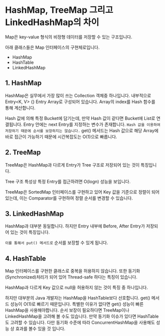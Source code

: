 # HashMap, TreeMap 그리고 LinkedHashMap의 차이

Map은 key-value 형식의 비정형 데이터를 저장할 수 있는 구조입니다. 

아래 클래스들은 Map 인터페이스의 구현체로입니다.

- HashMap
- HashTable
- LinkedHashMap

## 1. HashMap

HashMap은 실무에서 가장 많이 쓰는 Collection 객체중 하나입니다. 내부적으로 Entry<K, V> {} Entry Array로 구성되어 있습니다. Array의 index를 Hash 함수를 통해 계산합니다.

Hash 값에 의해 특정 Bucket에 담기는데, 만약 Hash 값이 같다면 Bucket에 List로 연결됩니다. Entry 안에는 next Entry를 지정하는 변수가 존재합니다.
`Hash 값을 이용하여 저장하기 때문에 순서를 보장하지는 않습니다.` get() 메서드는 Hash 값으로 해당 Array에 바로 접근이 가능하기 때문에 시간복잡도는 O(1)으로 빠릅니다.

## 2. TreeMap

TreeMap은 HashMap과 다르게 Entry가 Tree 구조로 저장되어 있는 것이 특징입니다.

Tree 구조 특성상 특정 Entry를 접근하려면 O(logn) 성능을 보입니다.

TreeMap은 SortedMap 인터페이스를 구현하고 있어 Key 값을 기준으로 정렬이 되어 있는데, 이는 Comparator를 구현하여 정렬 순서를 변경할 수 있습니다.

## 3. LinkedHashMap

HashMap과 대부분 동일합니다. 하지만 Entry 내부에 Before, After Entry가 저장되어 있는 것이 특징입니다.

`이를 통해서 put() 메서드로` 순서를 보장할 수 있게 됩니다.

## 4. HashTable

Map 인터페이스를 구현한 클래스로 중복을 허용하지 않습니다. 또한 동기화(Synchronized)처리가 되어 있어 Thread-safe 하다는 특징이 있습니다.

HashMap과 다르게 Key 값으로 null을 허용하지 않는 것이 특징 중 하나입니다.

하지만 대부분의 Java 개발자는 HashMap을 HashTable보다 선호합니다. get() 메서드 성능이 O(1)로 빠르기 때문입니다. 특별한 이유가 없다면 get() 성능이 빠른 HashMap을 사용해야합니다. 순서 보장이 필요하다면 TreeMap이나 LinkedHashMap을 고려해 볼 수도 있습니다. 만약 동기화 이슈가 있다면 HashTable도 고려할 수 있습니다. 다만 동기화 수준에 따라 ConcurrentHashMap을 사용해도 성능 상 효과를 볼수 있을 것 입니다.







